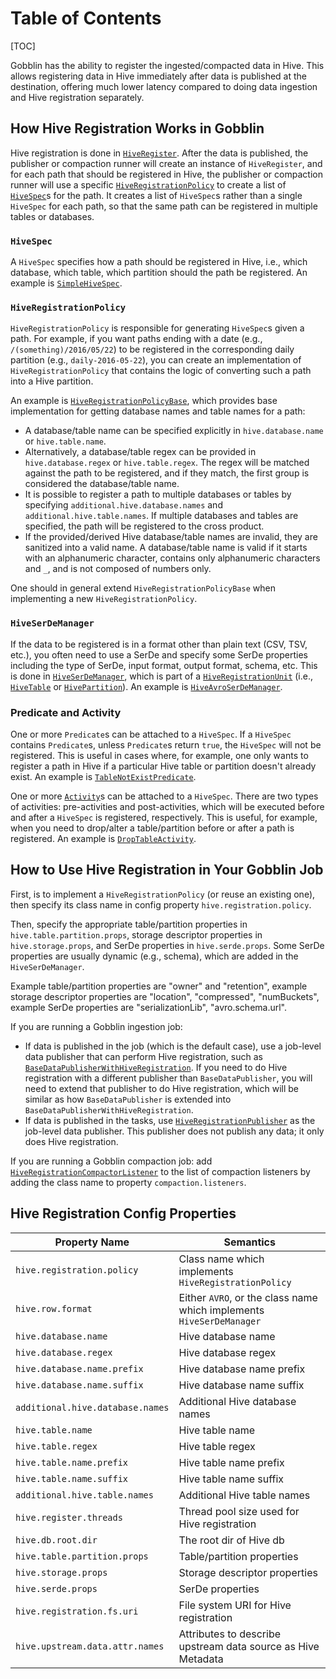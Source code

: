 # Table of Contents

[TOC]

Gobblin has the ability to register the ingested/compacted data in Hive. This allows registering data in Hive immediately after data is published at the destination, offering much lower latency compared to doing data ingestion and Hive registration separately.

## How Hive Registration Works in Gobblin

Hive registration is done in [`HiveRegister`](https://github.com/apache/incubator-gobblin/blob/master/gobblin-hive-registration/src/main/java/org/apache/gobblin/hive/HiveRegister.java). After the data is published, the publisher or compaction runner will create an instance of `HiveRegister`, and for each path that should be registered in Hive, the publisher or compaction runner will use a specific [`HiveRegistrationPolicy`](https://github.com/apache/incubator-gobblin/blob/master/gobblin-hive-registration/src/main/java/org/apache/gobblin/hive/policy/HiveRegistrationPolicy.java) to create a list of [`HiveSpec`](https://github.com/apache/incubator-gobblin/blob/master/gobblin-hive-registration/src/main/java/org/apache/gobblin/hive/spec/HiveSpec.java)s for the path. It creates a list of `HiveSpec`s rather than a single `HiveSpec` for each path, so that the same path can be registered in multiple tables or databases.

### `HiveSpec`

A `HiveSpec` specifies how a path should be registered in Hive, i.e., which database, which table, which partition should the path be registered. An example is [`SimpleHiveSpec`](https://github.com/apache/incubator-gobblin/blob/master/gobblin-hive-registration/src/main/java/org/apache/gobblin/hive/spec/SimpleHiveSpec.java).

### `HiveRegistrationPolicy`

`HiveRegistrationPolicy` is responsible for generating `HiveSpec`s given a path. For example, if you want paths ending with a date (e.g., `/(something)/2016/05/22`) to be registered in the corresponding daily partition (e.g., `daily-2016-05-22`), you can create an implementation of `HiveRegistrationPolicy` that contains the logic of converting such a path into a Hive partition. 

An example is [`HiveRegistrationPolicyBase`](https://github.com/apache/incubator-gobblin/blob/master/gobblin-hive-registration/src/main/java/org/apache/gobblin/hive/policy/HiveRegistrationPolicyBase.java), which provides base implementation for getting database names and table names for a path:

* A database/table name can be specified explicitly in `hive.database.name` or `hive.table.name`.
* Alternatively, a database/table regex can be provided in `hive.database.regex` or `hive.table.regex`. The regex will be matched against the path to be registered, and if they match, the first group is considered the database/table name.
* It is possible to register a path to multiple databases or tables by specifying `additional.hive.database.names` and `additional.hive.table.names`. If multiple databases and tables are specified, the path will be registered to the cross product.
* If the provided/derived Hive database/table names are invalid, they are sanitized into a valid name. A database/table name is valid if it starts with an alphanumeric character, contains only alphanumeric characters and `_`, and is not composed of numbers only.

One should in general extend `HiveRegistrationPolicyBase` when implementing a new `HiveRegistrationPolicy`.

### `HiveSerDeManager`

If the data to be registered is in a format other than plain text (CSV, TSV, etc.), you often need to use a SerDe and specify some SerDe properties including the type of SerDe, input format, output format, schema, etc. This is done in [`HiveSerDeManager`](https://github.com/apache/incubator-gobblin/blob/master/gobblin-hive-registration/src/main/java/org/apache/gobblin/hive/HiveSerDeManager.java), which is part of a [`HiveRegistrationUnit`](https://github.com/apache/incubator-gobblin/blob/master/gobblin-hive-registration/src/main/java/org/apache/gobblin/hive/HiveRegistrationUnit.java) (i.e., [`HiveTable`](https://github.com/apache/incubator-gobblin/blob/master/gobblin-compaction/src/main/java/org/apache/gobblin/compaction/hive/HiveTable.java) or [`HivePartition`](https://github.com/apache/incubator-gobblin/blob/master/gobblin-hive-registration/src/main/java/org/apache/gobblin/hive/HivePartition.java)). An example is [`HiveAvroSerDeManager`](https://github.com/apache/incubator-gobblin/blob/master/gobblin-hive-registration/src/main/java/org/apache/gobblin/hive/avro/HiveAvroSerDeManager.java).

### Predicate and Activity

One or more `Predicate`s can be attached to a `HiveSpec`. If a `HiveSpec` contains `Predicate`s, unless `Predicate`s return `true`, the `HiveSpec` will not be registered. This is useful in cases where, for example, one only wants to register a path in Hive if a particular Hive table or partition doesn't already exist. An example is [`TableNotExistPredicate`](https://github.com/apache/incubator-gobblin/blob/master/gobblin-hive-registration/src/main/java/org/apache/gobblin/hive/spec/predicate/TableNotExistPredicate.java).

One or more [`Activity`](https://github.com/apache/incubator-gobblin/blob/master/gobblin-hive-registration/src/main/java/org/apache/gobblin/hive/spec/activity/Activity.java)s can be attached to a `HiveSpec`. There are two types of activities: pre-activities and post-activities, which will be executed before and after a `HiveSpec` is registered, respectively. This is useful, for example, when you need to drop/alter a table/partition before or after a path is registered. An example is [`DropTableActivity`](https://github.com/apache/incubator-gobblin/blob/master/gobblin-hive-registration/src/main/java/org/apache/gobblin/hive/spec/activity/DropTableActivity.java).

## How to Use Hive Registration in Your Gobblin Job

First, is to implement a `HiveRegistrationPolicy` (or reuse an existing one), then specify its class name in config property `hive.registration.policy`.

Then, specify the appropriate table/partition properties in `hive.table.partition.props`, storage descriptor properties in 
`hive.storage.props`, and SerDe properties in `hive.serde.props`. Some SerDe properties are usually dynamic (e.g., schema), which are added in the `HiveSerDeManager`.

Example table/partition properties are "owner" and "retention", example storage descriptor properties are "location", "compressed", "numBuckets", example SerDe properties are "serializationLib", "avro.schema.url".

If you are running a Gobblin ingestion job:

* If data is published in the job (which is the default case), use a job-level data publisher that can perform Hive registration, such as [`BaseDataPublisherWithHiveRegistration`](https://github.com/apache/incubator-gobblin/blob/master/gobblin-core/src/main/java/org/apache/gobblin/publisher/BaseDataPublisherWithHiveRegistration.java). If you need to do Hive registration with a different publisher than `BaseDataPublisher`, you will need to extend that publisher to do Hive registration, which will be similar as how `BaseDataPublisher` is extended into `BaseDataPublisherWithHiveRegistration`.
* If data is published in the tasks, use [`HiveRegistrationPublisher`](https://github.com/apache/incubator-gobblin/blob/master/gobblin-core/src/main/java/org/apache/gobblin/publisher/HiveRegistrationPublisher.java) as the job-level data publisher. This publisher does not publish any data; it only does Hive registration.

If you are running a Gobblin compaction job: add [`HiveRegistrationCompactorListener`](https://github.com/apache/incubator-gobblin/blob/master/gobblin-compaction/src/main/java/org/apache/gobblin/compaction/hive/registration/HiveRegistrationCompactorListener.java) to the list of compaction listeners by adding the class name to property `compaction.listeners`.

## Hive Registration Config Properties

| Property Name  | Semantics  |
|---|---|
| `hive.registration.policy` | Class name which implements `HiveRegistrationPolicy` |
| `hive.row.format` | Either `AVRO`, or the class name which implements `HiveSerDeManager`|
| `hive.database.name` | Hive database name |
| `hive.database.regex` | Hive database regex |
| `hive.database.name.prefix` | Hive database name prefix |
| `hive.database.name.suffix` | Hive database name suffix |
| `additional.hive.database.names` | Additional Hive database names |
| `hive.table.name` | Hive table name |
| `hive.table.regex` | Hive table regex |
| `hive.table.name.prefix` | Hive table name prefix |
| `hive.table.name.suffix` | Hive table name suffix |
| `additional.hive.table.names` | Additional Hive table names |
| `hive.register.threads` | Thread pool size used for Hive registration |
| `hive.db.root.dir` | The root dir of Hive db |
| `hive.table.partition.props` | Table/partition properties |
| `hive.storage.props` | Storage descriptor properties |
| `hive.serde.props` | SerDe properties |
| `hive.registration.fs.uri` | File system URI for Hive registration |
| `hive.upstream.data.attr.names` | Attributes to describe upstream data source as Hive Metadata |


